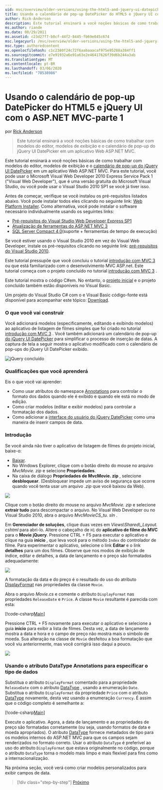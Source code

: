 ```yaml
---
uid: mvc/overview/older-versions/using-the-html5-and-jquery-ui-datepicker-popup-calendar-with-aspnet-mvc/using-the-html5-and-jquery-ui-datepicker-popup-calendar-with-aspnet-mvc-part-1
title: Usando o calendário de pop-up DatePicker do HTML5 e jQuery UI com o ASP.NET MVC-parte 1 | Microsoft Docs
author: Rick-Anderson
description: Este tutorial ensinará a você noções básicas de como trabalhar com modelos do editor, modelos de exibição e o calendário de pop-up do jQuery UI DatePicker em um ASP.NET MV...
ms.author: riande
ms.date: 08/29/2011
ms.assetid: c23d27f7-b0cf-44f2-8445-fb69e045c674
msc.legacyurl: /mvc/overview/older-versions/using-the-html5-and-jquery-ui-datepicker-popup-calendar-with-aspnet-mvc/using-the-html5-and-jquery-ui-datepicker-popup-calendar-with-aspnet-mvc-part-1
msc.type: authoredcontent
ms.openlocfilehash: c1c2380f24c72f6aabaaacaf975e95288a384ff1
ms.sourcegitcommit: e7e91932a6e91a63e2e46417626f39d6b244a3ab
ms.translationtype: MT
ms.contentlocale: pt-BR
ms.lasthandoff: 03/06/2020
ms.locfileid: "78538986"
---
```

# <a name="using-the-html5-and-jquery-ui-datepicker-popup-calendar-with-aspnet-mvc---part-1"></a>Usando o calendário de pop-up DatePicker do HTML5 e jQuery UI com o ASP.NET MVC-parte 1

por [Rick Anderson](https://twitter.com/RickAndMSFT)

> Este tutorial ensinará a você noções básicas de como trabalhar com modelos do editor, modelos de exibição e o calendário de pop-up do jQuery UI DatePicker em um aplicativo Web ASP.NET MVC.

Este tutorial ensinará a você noções básicas de como trabalhar com modelos do editor, modelos de exibição e o [calendário de pop-up do jQuery UI DatePicker](http://plugins.jquery.com/project/datepicker) em um aplicativo Web ASP.NET MVC. Para este tutorial, você pode usar o Microsoft Visual Web Developer 2010 Express Service Pack 1 (&quot;Visual Web Developer&quot;), que é uma versão gratuita do Microsoft Visual Studio, ou você pode usar o Visual Studio 2010 SP1 se você já tiver isso.

Antes de começar, verifique se você instalou os pré-requisitos listados abaixo. Você pode instalar todos eles clicando no seguinte link: [Web Platform Installer](https://www.microsoft.com/web/gallery/install.aspx?appid=VWD2010SP1Pack). Como alternativa, você pode instalar o software necessário individualmente usando os seguintes links:

- [Pré-requisitos do Visual Studio Web Developer Express SP1](https://www.microsoft.com/web/gallery/install.aspx?appid=VWD2010SP1Pack)
- [Atualização de ferramentas do ASP.NET MVC 3](https://www.microsoft.com/web/gallery/install.aspx?appsxml=&amp;appid=MVC3)
- [SQL Server Compact 4,0](https://www.microsoft.com/web/gallery/install.aspx?appid=SQLCE;SQLCEVSTools_4_0)(suporte + ferramentas de tempo de execução)

Se você estiver usando o Visual Studio 2010 em vez do Visual Web Developer, instale os pré-requisitos clicando no seguinte link: [pré-requisitos do Visual Studio 2010](https://www.microsoft.com/web/gallery/install.aspx?appsxml=&amp;appid=VS2010SP1Pack).

Este tutorial pressupõe que você concluiu o tutorial [introdução com MVC 3](../getting-started-with-aspnet-mvc3/cs/intro-to-aspnet-mvc-3.md) ou que está familiarizado com o desenvolvimento MVC ASP.net. Este tutorial começa com o projeto concluído no tutorial [introdução com MVC 3](../getting-started-with-aspnet-mvc3/cs/intro-to-aspnet-mvc-3.md) .

Este tutorial mostra o código C#em. No entanto, o [projeto inicial](https://archive.msdn.microsoft.com/Project/Download/FileDownload.aspx?ProjectName=aspnetmvcsamples&amp;DownloadId=15800) e o projeto concluído também estão disponíveis no Visual Basic.

Um projeto do Visual Studio C# com o e Visual Basic código-fonte está disponível para acompanhar este tópico: [Download](https://archive.msdn.microsoft.com/Project/Download/FileDownload.aspx?ProjectName=aspnetmvcsamples&amp;DownloadId=15800).

### <a name="what-youll-build"></a>O que você vai construir

Você adicionará modelos (especificamente, editando e exibindo modelos) ao aplicativo de listagem de filmes simples que foi criado no tutorial [introdução com MVC 3](../getting-started-with-aspnet-mvc3/cs/intro-to-aspnet-mvc-3.md) . Você também adicionará um calendário de pop-up [do jQuery UI DatePicker](http://jqueryui.com/demos/datepicker/) para simplificar o processo de inserção de datas. A captura de tela a seguir mostra o aplicativo modificado com o calendário de pop-ups do jQuery UI DatePicker exibido.

![jQuery concluído](using-the-html5-and-jquery-ui-datepicker-popup-calendar-with-aspnet-mvc-part-1/_static/image1.png)

### <a name="skills-youll-learn"></a>Qualificações que você aprenderá

Eis o que você vai aprender:

- Como usar atributos do namespace [Annotations](https://msdn.microsoft.com/library/system.componentmodel.dataannotations.aspx) para controlar o formato dos dados quando ele é exibido e quando ele está no modo de edição.
- Como criar modelos (editar e exibir modelos) para controlar a formatação dos dados.
- Como adicionar a [interface do usuário do jQuery DatePicker](http://jqueryui.com/demos/datepicker/) como uma maneira de inserir campos de data.

### <a name="getting-started"></a>Introdução

Se você ainda não tiver o aplicativo de listagem de filmes do projeto inicial, baixe-o: 

* [Baixar](https://code.msdn.microsoft.com/Introduction-to-MVC-3-10d1b098).
* No Windows Explorer, clique com o botão direito do mouse no arquivo *MvcMovie. zip* e selecione **Propriedades**. 
* Na caixa de diálogo **Propriedades de MvcMovie. zip** , selecione **desbloquear**. (Desbloquear impede um aviso de segurança que ocorre quando você tenta usar um arquivo *.zip* que você baixou da Web).

![](using-the-html5-and-jquery-ui-datepicker-popup-calendar-with-aspnet-mvc-part-1/_static/image2.png)

Clique com o botão direito do mouse no arquivo *MvcMovie. zip* e selecione **extrair tudo** para descompactar o arquivo. No Visual Web Developer ou no Visual Studio 2010, abra o arquivo *MvcMovieCS\_tu. sln* .

Em **Gerenciador de soluções**, clique duas vezes em *Views\Shared\\_Layout. cshtml* para abri-lo. Altere o cabeçalho de `H1` do **aplicativo de filme do MVC** para o **Movie jQuery**. Pressione CTRL + F5 para executar o aplicativo e clique na guia **início** , que leva você para o método `Index` do controlador de filme. Para experimentar o aplicativo, selecione o link **Editar** e o link **detalhes** para um dos filmes. Observe que nos modos de exibição de índice, editar e detalhes, a data de lançamento e o preço são formatados adequadamente:

![](using-the-html5-and-jquery-ui-datepicker-popup-calendar-with-aspnet-mvc-part-1/_static/image3.png)

A formatação da data e do preço é o resultado do uso do atributo [DisplayFormat](https://msdn.microsoft.com/library/system.componentmodel.dataannotations.displayformatattribute.aspx) nas propriedades da classe `Movie`.

Abra o arquivo *Movie.cs* e comente o atributo `DisplayFormat` nas propriedades `ReleaseDate` e `Price`. A classe `Movie` resultante é parecida com esta:

[!code-csharp[Main](using-the-html5-and-jquery-ui-datepicker-popup-calendar-with-aspnet-mvc-part-1/samples/sample1.cs)]

Pressione CTRL + F5 novamente para executar o aplicativo e selecione a guia **início** para exibir a lista de filmes. Desta vez, a data de lançamento mostra a data e hora e o campo de preço não mostra mais o símbolo de moeda. Sua alteração na classe de `Movie` desfeitou a boa formatação que você viu anteriormente, mas você corrigirá isso daqui a pouco.

![](using-the-html5-and-jquery-ui-datepicker-popup-calendar-with-aspnet-mvc-part-1/_static/image4.png)

### <a name="using-the-dataannotations-datatype-attribute-to-specify-the-data-type"></a>Usando o atributo DataType Annotations para especificar o tipo de dados

Substitua o atributo `DisplayFormat` comentado para a propriedade `ReleaseDate` com o atributo [DataType](https://msdn.microsoft.com/library/system.componentmodel.dataannotations.datatype.aspx) , usando a enumeração `Date`. Substitua o atributo `DisplayFormat` da propriedade `Price` com o atributo [DataType](https://msdn.microsoft.com/library/system.componentmodel.dataannotations.datatype.aspx) novamente, desta vez usando a enumeração `Currency`. É assim que o código completo é semelhante a:

[!code-csharp[Main](using-the-html5-and-jquery-ui-datepicker-popup-calendar-with-aspnet-mvc-part-1/samples/sample2.cs)]

Execute o aplicativo. Agora, a data de lançamento e as propriedades de preço são formatadas corretamente (ou seja, usando formatos de data e moeda apropriados). O atributo [DataType](https://msdn.microsoft.com/library/system.componentmodel.dataannotations.datatype.aspx) fornece metadados de tipo para os modelos internos do ASP.NET MVC para que os campos sejam renderizados no formato correto. Usar o atributo `DataType` é preferível ao uso do atributo `DisplayFormat` que estava originalmente no código, porque o atributo `DataType` torna o modelo mais limpo e mais flexível para fins como a internacionalização.

Na próxima seção, você verá como criar modelos personalizados para exibir campos de data.

> [!div class="step-by-step"]
> [Próximo](using-the-html5-and-jquery-ui-datepicker-popup-calendar-with-aspnet-mvc-part-2.md)
